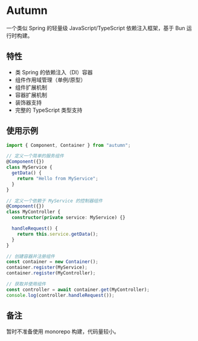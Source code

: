 # Autumn

一个类似 Spring 的轻量级 JavaScript/TypeScript 依赖注入框架，基于 Bun 运行时构建。

## 特性

- 类 Spring 的依赖注入（DI）容器
- 组件作用域管理（单例/原型）
- 组件扩展机制
- 容器扩展机制
- 装饰器支持
- 完整的 TypeScript 类型支持

## 使用示例

```typescript
import { Component, Container } from "autumn";

// 定义一个简单的服务组件
@Component({})
class MyService {
  getData() {
    return "Hello from MyService";
  }
}

// 定义一个依赖于 MyService 的控制器组件
@Component({})
class MyController {
  constructor(private service: MyService) {}

  handleRequest() {
    return this.service.getData();
  }
}

// 创建容器并注册组件
const container = new Container();
container.register(MyService);
container.register(MyController);

// 获取并使用组件
const controller = await container.get(MyController);
console.log(controller.handleRequest());
```

## 备注

暂时不准备使用 monorepo 构建，代码量较小。
